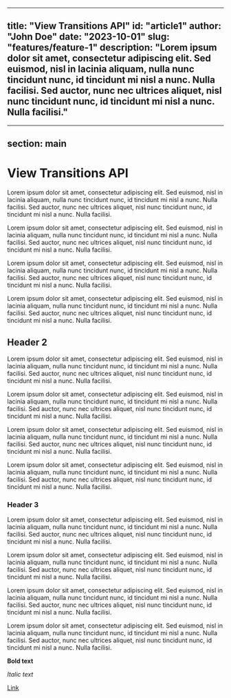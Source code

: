 ----
title: "View Transitions API"
id: "article1"
author: "John Doe"
date: "2023-10-01"
slug: "features/feature-1"
description: "Lorem ipsum dolor sit amet, consectetur adipiscing elit. Sed euismod, nisl in lacinia aliquam, nulla nunc tincidunt nunc, id tincidunt mi nisl a nunc. Nulla facilisi. Sed auctor, nunc nec ultrices aliquet, nisl nunc tincidunt nunc, id tincidunt mi nisl a nunc. Nulla facilisi."
----
---
section: main
---

# View Transitions API

Lorem ipsum dolor sit amet, consectetur adipiscing elit. Sed euismod, nisl in lacinia aliquam, nulla nunc tincidunt nunc, id tincidunt mi nisl a nunc. Nulla facilisi. Sed auctor, nunc nec ultrices aliquet, nisl nunc tincidunt nunc, id tincidunt mi nisl a nunc. Nulla facilisi.

Lorem ipsum dolor sit amet, consectetur adipiscing elit. Sed euismod, nisl in lacinia aliquam, nulla nunc tincidunt nunc, id tincidunt mi nisl a nunc. Nulla facilisi. Sed auctor, nunc nec ultrices aliquet, nisl nunc tincidunt nunc, id tincidunt mi nisl a nunc. Nulla facilisi.

Lorem ipsum dolor sit amet, consectetur adipiscing elit. Sed euismod, nisl in lacinia aliquam, nulla nunc tincidunt nunc, id tincidunt mi nisl a nunc. Nulla facilisi. Sed auctor, nunc nec ultrices aliquet, nisl nunc tincidunt nunc, id tincidunt mi nisl a nunc. Nulla facilisi.

Lorem ipsum dolor sit amet, consectetur adipiscing elit. Sed euismod, nisl in lacinia aliquam, nulla nunc tincidunt nunc, id tincidunt mi nisl a nunc. Nulla facilisi. Sed auctor, nunc nec ultrices aliquet, nisl nunc tincidunt nunc, id tincidunt mi nisl a nunc. Nulla facilisi.

## Header 2

Lorem ipsum dolor sit amet, consectetur adipiscing elit. Sed euismod, nisl in lacinia aliquam, nulla nunc tincidunt nunc, id tincidunt mi nisl a nunc. Nulla facilisi. Sed auctor, nunc nec ultrices aliquet, nisl nunc tincidunt nunc, id tincidunt mi nisl a nunc. Nulla facilisi.

Lorem ipsum dolor sit amet, consectetur adipiscing elit. Sed euismod, nisl in lacinia aliquam, nulla nunc tincidunt nunc, id tincidunt mi nisl a nunc. Nulla facilisi. Sed auctor, nunc nec ultrices aliquet, nisl nunc tincidunt nunc, id tincidunt mi nisl a nunc. Nulla facilisi.

Lorem ipsum dolor sit amet, consectetur adipiscing elit. Sed euismod, nisl in lacinia aliquam, nulla nunc tincidunt nunc, id tincidunt mi nisl a nunc. Nulla facilisi. Sed auctor, nunc nec ultrices aliquet, nisl nunc tincidunt nunc, id tincidunt mi nisl a nunc. Nulla facilisi.

Lorem ipsum dolor sit amet, consectetur adipiscing elit. Sed euismod, nisl in lacinia aliquam, nulla nunc tincidunt nunc, id tincidunt mi nisl a nunc. Nulla facilisi. Sed auctor, nunc nec ultrices aliquet, nisl nunc tincidunt nunc, id tincidunt mi nisl a nunc. Nulla facilisi.

### Header 3

Lorem ipsum dolor sit amet, consectetur adipiscing elit. Sed euismod, nisl in lacinia aliquam, nulla nunc tincidunt nunc, id tincidunt mi nisl a nunc. Nulla facilisi. Sed auctor, nunc nec ultrices aliquet, nisl nunc tincidunt nunc, id tincidunt mi nisl a nunc. Nulla facilisi.

Lorem ipsum dolor sit amet, consectetur adipiscing elit. Sed euismod, nisl in lacinia aliquam, nulla nunc tincidunt nunc, id tincidunt mi nisl a nunc. Nulla facilisi. Sed auctor, nunc nec ultrices aliquet, nisl nunc tincidunt nunc, id tincidunt mi nisl a nunc. Nulla facilisi.

Lorem ipsum dolor sit amet, consectetur adipiscing elit. Sed euismod, nisl in lacinia aliquam, nulla nunc tincidunt nunc, id tincidunt mi nisl a nunc. Nulla facilisi. Sed auctor, nunc nec ultrices aliquet, nisl nunc tincidunt nunc, id tincidunt mi nisl a nunc. Nulla facilisi.

Lorem ipsum dolor sit amet, consectetur adipiscing elit. Sed euismod, nisl in lacinia aliquam, nulla nunc tincidunt nunc, id tincidunt mi nisl a nunc. Nulla facilisi. Sed auctor, nunc nec ultrices aliquet, nisl nunc tincidunt nunc, id tincidunt mi nisl a nunc. Nulla facilisi.

**Bold text**

_Italic text_

[Link](https://example.com)
